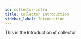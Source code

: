 ```yaml
---
id: collector-intro
title: Collector Introduction
sidebar_label: Introduction
---
```


This is the Introduction of collector

